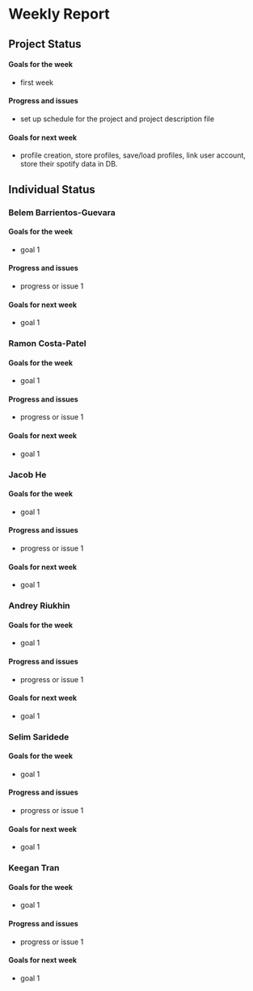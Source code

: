 # Weekly Report
## Project Status
#### Goals for the week
* first week
#### Progress and issues
* set up schedule for the project and project description file
#### Goals for next week
* profile creation, store profiles, save/load profiles, link user account, store their spotify data in DB.

## Individual Status
### Belem Barrientos-Guevara
#### Goals for the week
* goal 1
#### Progress and issues
* progress or issue 1
#### Goals for next week
* goal 1

### Ramon Costa-Patel
#### Goals for the week
* goal 1
#### Progress and issues
* progress or issue 1
#### Goals for next week
* goal 1

### Jacob He
#### Goals for the week
* goal 1
#### Progress and issues
* progress or issue 1
#### Goals for next week
* goal 1

### Andrey Riukhin
#### Goals for the week
* goal 1
#### Progress and issues
* progress or issue 1
#### Goals for next week
* goal 1

### Selim Saridede
#### Goals for the week
* goal 1
#### Progress and issues
* progress or issue 1
#### Goals for next week
* goal 1

### Keegan Tran
#### Goals for the week
* goal 1
#### Progress and issues
* progress or issue 1
#### Goals for next week
* goal 1
